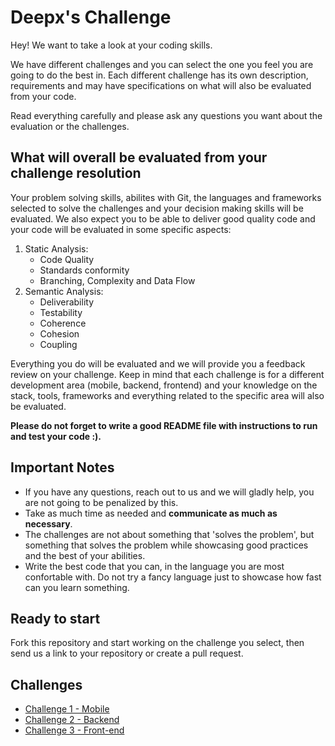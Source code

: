 # Deepx's Challenge

Hey! We want to take a look at your coding skills.

We have different challenges and you can select the one you feel you are going to do the best in.
Each different challenge has its own description, requirements and may have specifications on what will also be evaluated from your code.

Read everything carefully and please ask any questions you want about the evaluation or the challenges.

## What will overall be evaluated from your challenge resolution

Your problem solving skills, abilites with Git, the languages and frameworks selected to solve the challenges and your decision making skills will be evaluated. We also expect you to be able to deliver good quality code and your code will be evaluated in some specific aspects:

1. Static Analysis:
    - Code Quality
    - Standards conformity
    - Branching, Complexity and Data Flow
2. Semantic Analysis:
    - Deliverability
    - Testability
    - Coherence
    - Cohesion
    - Coupling

Everything you do will be evaluated and we will provide you a feedback review on your challenge.
Keep in mind that each challenge is for a different development area (mobile, backend, frontend) and your knowledge on the stack, tools, frameworks and everything related to the specific area will also be evaluated.

**Please do not forget to write a good README file with instructions to run and test your code :).**

## Important Notes

- If you have any questions, reach out to us and we will gladly help, you are not going to be penalized by this.
- Take as much time as needed and **communicate as much as necessary**.
- The challenges are not about something that 'solves the problem', but something that solves the problem while showcasing good practices and the best of your abilities.
- Write the best code that you can, in the language you are most confortable with. Do not try a fancy language just to showcase how fast can you learn something.

## Ready to start

Fork this repository and start working on the challenge you select, then send us a link to your repository or create a pull request.

## Challenges

- [Challenge 1 - Mobile](/challenge1.md)
- [Challenge 2 - Backend](/challenge2.md)
- [Challenge 3 - Front-end](/challenge3.md)
